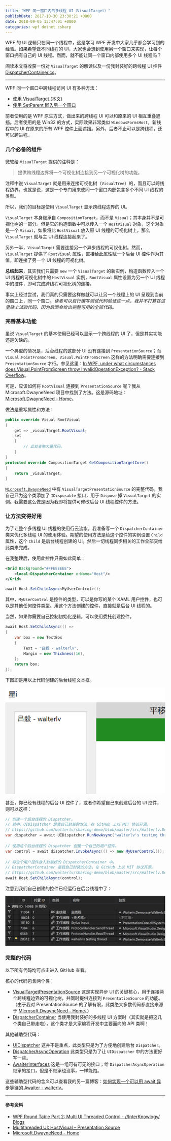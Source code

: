 ```yaml
---
title: "WPF 同一窗口内的多线程 UI（VisualTarget）"
publishDate: 2017-10-30 23:38:21 +0800
date: 2018-09-05 13:47:01 +0800
categories: wpf dotnet csharp
---
```


WPF 的 UI 逻辑只在同一个线程中，这是学习 WPF 开发中大家几乎都会学习到的经验。如果希望做不同线程的 UI，大家也会想到使用另一个窗口来实现，让每个窗口拥有自己的 UI 线程。然而，就不能让同一个窗口内部使用多个 UI 线程吗？

阅读本文将收获一份对 `VisualTarget` 的解读以及一份我封装好的跨线程 UI 控件 [DispatcherContainer.cs](https://github.com/walterlv/sharing-demo/blob/master/src/Walterlv.Demo.WPF/Utils/Threading/DispatcherContainer.cs)。

---

WPF 同一个窗口中跨线程访问 UI 有多种方法：

- [使用 VisualTarget (本文)](/post/multi-thread-ui-using-visualtarget-in-wpf.html)
- [使用 SetParent 嵌入另一个窗口](/post/embed-win32-window-using-csharp.html)

前者使用的是 WPF 原生方式，做出来的跨线程 UI 可以和原来的 UI 相互重叠遮挡。后者使用的是 Win32 的方式，实际效果非常类似 `WindowsFormsHost`，新线程中的 UI 在原来的所有 WPF 控件上面遮挡。另外，后者不止可以是跨线程，还可以跨进程。

<div id="toc"></div>

### 几个必备的组件

微软给 `VisualTarget` 提供的注释是：

> 提供跨线程边界将一个可视化树连接到另一个可视化树的功能。

注释中说 `VisualTarget` 就是用来连接可视化树（`VisualTree`）的，而且可以跨线程边界。也就是说，这是一个专门用来使同一个窗口内部包含多个不同 UI 线程的类型。

所以，我们的目标是使用 `VisualTarget` 显示跨线程边界的 UI。

`VisualTarget` 本身继承自 `CompositionTarget`，而不是 `Visual`；其本身并不是可视化树的一部分。但是它的构造函数中可以传入一个 `HostVisual` 对象，这个对象是一个 `Visual`，如果将此 `HostVisual` 放入原 UI 线程的可视化树上，那么 `VisualTarget` 就与主 UI 线程连接起来了。

另外一半，`VisualTarget` 需要连接另一个异步线程的可视化树。然而，`VisualTarget` 提供了 `RootVisual` 属性，直接给此属性赋一个后台 UI 控件作为其值，即连接了另一个 UI 线程的可视化树。

**总结起来**，其实我们只需要 `new` 一个 `VisualTarget` 的新实例，构造函数传入一个 UI 线程的可视化树中的 `HostVisual` 实例，`RootVisual` 属性设置为另一个 UI 线程中的控件，即可完成跨线程可视化树的连接。

事实上经过尝试，我们真的只需要这样做就可以让另一个线程上的 UI 呈现到当前的窗口上，同一个窗口。*读者可以自行编写测试代码验证这一点，我并不打算在这里贴上试验代码，因为后面会给出完整可用的全部代码。*

### 完善基本功能

虽说 `VisualTarget` 的基本使用已经可以显示一个跨线程的 UI 了，但是其实功能还是欠缺的。

一个典型的情况是，后台线程的这部分 UI 没有连接到 `PresentationSource`；而 `Visual.PointFromScreen`、`Visual.PointFromScreen` 这样的方法明确需要连接到 `PresentationSource` 才行。参见这里：[In WPF, under what circumstances does Visual.PointFromScreen throw InvalidOperationException? - Stack Overflow](https://stackoverflow.com/questions/2154211/in-wpf-under-what-circumstances-does-visual-pointfromscreen-throw-invalidoperat)。

可是，应该如何将 `RootVisual` 连接到 `PresentationSource` 呢？我从 Microsoft.DwayneNeed 项目中找到了方法。这是源码地址：[Microsoft.DwayneNeed - Home](http://microsoftdwayneneed.codeplex.com/)。

做法是重写属性和方法：

```csharp
public override Visual RootVisual
{
    get => _visualTarget.RootVisual;
    set
    {
        // 此处省略大量代码。
    }
}
protected override CompositionTarget GetCompositionTargetCore()
{
    return _visualTarget;
}
```

[`Microsoft.DwayneNeed`](http://microsoftdwayneneed.codeplex.com/) 中有 `VisualTargetPresentationSource` 的完整代码，我自己只为这个类添加了 `IDisposable` 接口，用于 `Dispose` 掉 `VisualTarget` 的实例。我需要这么做是因为我即将提供可修改后台 UI 线程控件的方法。

### 让方法变得好用

为了让整个多线程 UI 线程的使用行云流水，我准备写一个 `DispatcherContainer` 类来优化多线程 UI 的使用体验。期望的使用方法是给这个控件的实例设置 `Child` 属性，这个 `Child` 是后台线程创建的 UI。然后一切线程同步相关的工作全部交给此类来完成。

在我整理后，使用此控件只需如此简单：

```xml
<Grid Background="#FFEEEEEE">
    <local:DispatcherContainer x:Name="Host"/>
</Grid>
```

```csharp
await Host.SetChildAsync<MyUserControl>();
```

其中，`MyUserControl` 是控件的类型，可以是你写的某个 XAML 用户控件，也可以是其他任何控件类型。用这个方法创建的控件，直接就是后台 UI 线程的。

当然，如果你需要自己控制初始化逻辑，可以使用委托创建控件。

```csharp
await Host.SetChildAsync(() =>
{
    var box = new TextBox
    {
        Text = "吕毅 - walterlv",
        Margin = new Thickness(16),
    };
    return box;
});
```

下图即是用以上代码创建的后台线程文本框。

![后台线程的文本框](/static/posts/2017-10-30-23-16-46.png)

甚至，你已经有线程的后台 UI 控件了，或者你希望自己来创建后台的 UI 控件，则可以这样：

```csharp
// 创建一个后台线程的 Dispatcher。
// 其中，UIDispatcher 是我自己封装的方法，在 GitHub 上以 MIT 协议开源。
// https://github.com/walterlv/sharing-demo/blob/master/src/Walterlv.Demo.WPF/Utils/Threading/UIDispatcher.cs
var dispatcher = await UIDispatcher.RunNewAsync("walterlv's testing thread");

// 使用这个后台线程的 Dispatcher 创建一个自己的用户控件。
var control = await dispatcher.InvokeAsync(() => new MyUserControl());

// 将这个用户控件放入封装好的 DispatcherContainer 中。
// DispatcherContainer 是我自己封装的方法，在 GitHub 上以 MIT 协议开源。
// https://github.com/walterlv/sharing-demo/blob/master/src/Walterlv.Demo.WPF/Utils/Threading/DispatcherContainer.cs
await Host.SetChildAsync(control);
```

注意到我们自己创建的控件已经运行在后台线程中了：

![运行在后台线程中](/static/posts/2017-10-30-23-24-39.png)

### 完整的代码

以下所有代码均可点击进入 GitHub 查看。

核心的代码包含两个类：

- [VisualTargetPresentationSource](https://github.com/walterlv/sharing-demo/blob/master/src/Walterlv.Demo.WPF/Utils/Threading/VisualTargetPresentationSource.cs) 这是实现异步 UI 的关键核心，用于连接两个跨线程边界的可视化树，并同时提供连接到 `PresentationSource` 的功能。（由于我对 PresentationSource 的了解有限，此类绝大多数代码都直接来源于 [Microsoft.DwayneNeed - Home](http://microsoftdwayneneed.codeplex.com/)。）
- [DispatcherContainer](https://github.com/walterlv/sharing-demo/blob/master/src/Walterlv.Demo.WPF/Utils/Threading/DispatcherContainer.cs) 当使用我封装好的多线程 UI 方案时（其实就是把这几个类自己带走啦），这个类才是大家编程开发中主要面向的 API 类啊！

其他辅助型代码：

- [UIDispatcher](https://github.com/walterlv/sharing-demo/blob/master/src/Walterlv.Demo.WPF/Utils/Threading/UIDispatcher.cs) 这并不是重点，此类型只是为了方便地创建后台 `Dispatcher`。
- [DispatcherAsyncOperation](https://github.com/walterlv/sharing-demo/blob/master/src/Walterlv.Demo.Sharing/Utils/Threading/DispatcherAsyncOperation.cs) 此类型只是为了让 `UIDispatcher` 中的方法更好写一些。
- [AwaiterInterfaces](https://github.com/walterlv/sharing-demo/blob/master/src/Walterlv.Core/Threading/AwaiterInterfaces.cs) 这是一组可有可无的接口；给 `DispatcherAsyncOperation` 继承的接口，但是不继承也没事，一样能跑。

这些辅助型代码的含义可以查看我的另一篇博客：[如何实现一个可以用 await 异步等待的 Awaiter - walterlv](/post/write-custom-awaiter.html)。

---

#### 参考资料
- [WPF Round Table Part 2: Multi UI Threaded Control - //InterKnowlogy/ Blogs](http://blogs.interknowlogy.com/2014/12/03/wpf-round-table-part-2-multi-ui-threaded-control/)
- [Multithreaded UI: HostVisual – Presentation Source](https://blogs.msdn.microsoft.com/dwayneneed/2007/04/26/multithreaded-ui-hostvisual/)
- [Microsoft.DwayneNeed - Home](http://microsoftdwayneneed.codeplex.com/)
